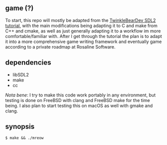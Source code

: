 ## game (?)

To start, this repo will mostly be adapted from the [TwinkleBearDev SDL2
tutorial](https://www.willusher.io/pages/sdl2), with the main
modifications being adapting it to C and make from C++ and cmake, as
well as just generally adapting it to a workflow im more
comfortable/familiar with. After I get through the tutorial the plan is
to adapt it into a more comprehensive game writing framework and
eventually game according to a private roadmap at Rosaline Software.

## dependencies
- libSDL2
- make
- cc

*Nota bene*: I try to make this code work portably in any environment,
but testing is done on FreeBSD with clang and FreeBSD make for the time
being. I also plan to start testing this on macOS as well with gmake and
clang.

## synopsis
`$ make && ./mreow`
